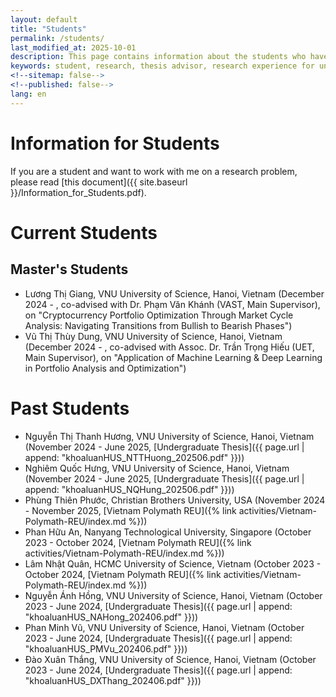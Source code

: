 ```yaml
---
layout: default
title: "Students"
permalink: /students/
last_modified_at: 2025-10-01
description: This page contains information about the students who have been working with Duc A. Hoang
keywords: student, research, thesis advisor, research experience for undergraduate students, Duc A. Hoang
<!--sitemap: false-->
<!--published: false-->
lang: en
---
```


# Information for Students

If you are a student and want to work with me on a research problem, please read [this document]({{ site.baseurl }}/Information_for_Students.pdf). 

# Current Students

## Master's Students

* Lương Thị Giang, VNU University of Science, Hanoi, Vietnam (December 2024 - , co-advised with Dr. Phạm Văn Khánh (VAST, Main Supervisor), on "Cryptocurrency Portfolio Optimization Through Market Cycle Analysis: Navigating Transitions from Bullish to Bearish Phases")
* Vũ Thị Thùy Dung, VNU University of Science, Hanoi, Vietnam (December 2024 - , co-advised with Assoc. Dr. Trần Trọng Hiếu (UET, Main Supervisor), on "Application of Machine Learning & Deep Learning in Portfolio Analysis and Optimization")

# Past Students

* Nguyễn Thị Thanh Hương, VNU University of Science, Hanoi, Vietnam (November 2024 - June 2025, [Undergraduate Thesis]({{ page.url | append: "khoaluanHUS_NTTHuong_202506.pdf" }}))
* Nghiêm Quốc Hưng, VNU University of Science, Hanoi, Vietnam (November 2024 - June 2025, [Undergraduate Thesis]({{ page.url | append: "khoaluanHUS_NQHung_202506.pdf" }}))
* Phùng Thiên Phước, Christian Brothers University, USA (November 2024 - November 2025, [Vietnam Polymath REU]({% link activities/Vietnam-Polymath-REU/index.md %}))
* Phan Hữu An, Nanyang Technological University, Singapore (October 2023 - October 2024, [Vietnam Polymath REU]({% link activities/Vietnam-Polymath-REU/index.md %})) 
* Lâm Nhật Quân, HCMC University of Science, Vietnam (October 2023 - October 2024, [Vietnam Polymath REU]({% link activities/Vietnam-Polymath-REU/index.md %})) 
* Nguyễn Ánh Hồng, VNU University of Science, Hanoi, Vietnam (October 2023 - June 2024, [Undergraduate Thesis]({{ page.url | append: "khoaluanHUS_NAHong_202406.pdf" }}))
* Phan Minh Vũ, VNU University of Science, Hanoi, Vietnam (October 2023 - June 2024, [Undergraduate Thesis]({{ page.url | append: "khoaluanHUS_PMVu_202406.pdf" }}))
* Đào Xuân Thắng, VNU University of Science, Hanoi, Vietnam (October 2023 - June 2024, [Undergraduate Thesis]({{ page.url | append: "khoaluanHUS_DXThang_202406.pdf" }}))
